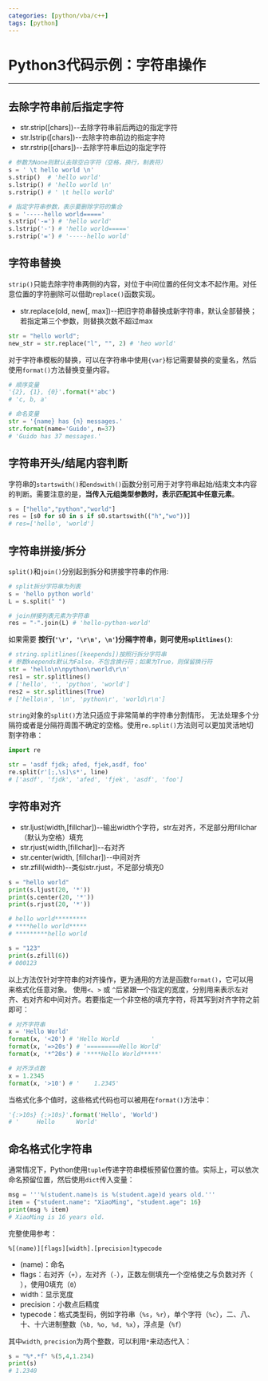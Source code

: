 ```yaml
---
categories: [python/vba/c++]
tags: [python]
---
```


# Python3代码示例：字符串操作


---

## 去除字符串前后指定字符

- str.strip([chars])--去除字符串前后两边的指定字符
- str.lstrip([chars])--去除字符串前边的指定字符
- str.rstrip([chars])--去除字符串后边的指定字符

``` python
# 参数为None则默认去除空白字符（空格，换行，制表符）
s = ' \t hello world \n'
s.strip()  # 'hello world'
s.lstrip() # 'hello world \n'
s.rstrip() # ' \t hello world'

# 指定字符串参数，表示要删除字符的集合
s = '-----hello world====='
s.strip('-=') # 'hello world'
s.lstrip('-') # 'hello world====='
s.rstrip('=') # '-----hello world'
```

## 字符串替换

`strip()`只能去除字符串两侧的内容，对位于中间位置的任何文本不起作用。对任意位置的字符删除可以借助`replace()`函数实现。

- str.replace(old, new[, max])--把旧字符串替换成新字符串，默认全部替换；若指定第三个参数，则替换次数不超过max

``` python
str = "hello world";
new_str = str.replace("l", "", 2) # 'heo world'
```

对于字符串模板的替换，可以在字符串中使用`{var}`标记需要替换的变量名，然后使用`format()`方法替换变量内容。

``` python
# 顺序变量
'{2}, {1}, {0}'.format(*'abc')
# 'c, b, a'

# 命名变量
str = '{name} has {n} messages.'
str.format(name='Guido', n=37)
# 'Guido has 37 messages.'
```

## 字符串开头/结尾内容判断

字符串的`startswith()`和`endswith()`函数分别可用于对字符串起始/结束文本内容的判断。需要注意的是，**当传入元组类型参数时，表示匹配其中任意元素**。

``` python
s = ["hello","python","world"]
res = [s0 for s0 in s if s0.startswith(("h","wo"))]
# res=['hello', 'world']
```

## 字符串拼接/拆分

`split()`和`join()`分别起到拆分和拼接字符串的作用:

``` python
# split拆分字符串为列表
s = 'hello python world'
L = s.split(" ")

# join拼接列表元素为字符串
res = "-".join(L) # 'hello-python-world'
```

如果需要 **按行(`'\r', '\r\n', \n'`)分隔字符串，则可使用`splitlines()`**:

``` python
# string.splitlines([keepends])按照行拆分字符串
# 参数keepends默认为False，不包含换行符；如果为True，则保留换行符
str = 'hello\n\npython\rworld\r\n'
res1 = str.splitlines()
# ['hello', '', 'python', 'world']
res2 = str.splitlines(True)
# ['hello\n', '\n', 'python\r', 'world\r\n']
```

`string`对象的`split()`方法只适应于非常简单的字符串分割情形， 无法处理多个分隔符或者是分隔符周围不确定的空格。使用`re.split()`方法则可以更加灵活地切割字符串：

``` python
import re

str = 'asdf fjdk; afed, fjek,asdf, foo'
re.split(r'[;,\s]\s*', line)
# ['asdf', 'fjdk', 'afed', 'fjek', 'asdf', 'foo']
```

## 字符串对齐

- str.ljust(width,[fillchar])--输出width个字符，str左对齐，不足部分用fillchar（默认为空格）填充
- str.rjust(width,[fillchar])--右对齐
- str.center(width, [fillchar])--中间对齐
- str.zfill(width)--类似str.rjust，不足部分填充0

``` python
s = "hello world"
print(s.ljust(20, '*'))
print(s.center(20, '*'))
print(s.rjust(20, '*'))

# hello world*********
# ****hello world*****
# *********hello world

s = "123"
print(s.zfill(6))
# 000123
```

以上方法仅针对字符串的对齐操作，更为通用的方法是函数`format()`，它可以用来格式化任意对象。 使用`<`、`>` 或 `^`后紧跟一个指定的宽度，分别用来表示左对齐、右对齐和中间对齐。若要指定一个非空格的填充字符，将其写到对齐字符之前即可：

``` python
# 对齐字符串
x = 'Hello World'
format(x, '<20') # 'Hello World         '
format(x, '=>20s') # '=========Hello World'
format(x, '*^20s') # '****Hello World*****'

# 对齐浮点数
x = 1.2345
format(x, '>10') # '    1.2345'

```

当格式化多个值时，这些格式代码也可以被用在`format()`方法中：

``` python
'{:>10s} {:>10s}'.format('Hello', 'World')
# '     Hello      World'
```

## 命名格式化字符串

通常情况下，Python使用`tuple`传递字符串模板预留位置的值。实际上，可以依次命名预留位置，然后使用`dict`传入变量：

```python
msg = '''%(student.name)s is %(student.age)d years old.'''
item = {"student.name": "XiaoMing", "student.age": 16}
print(msg % item)
# XiaoMing is 16 years old.
```

完整使用参考：

```
%[(name)][flags][width].[precision]typecode
```

- (name)：命名
- flags：右对齐（`+`），左对齐（`-`），正数左侧填充一个空格使之与负数对齐（` `），使用0填充（`0`）
- width：显示宽度
- precision：小数点后精度
- typecode：格式类型码，例如字符串（`%s`，`%r`），单个字符（`%c`），二、八、十、十六进制整数（`%b, %o, %d, %x`），浮点是（`%f`）

其中`width`, `precision`为两个整数，可以利用`*`来动态代入：

```python
s = "%*.*f" %(5,4,1.234)
print(s)
# 1.2340
```
